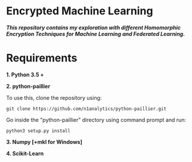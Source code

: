 # Encrypted Machine Learning

***This repository contains my exploration with different Homomorphic Encryption Techniques for Machine Learning and Federated Learning.***

# Requirements

**1. Python 3.5 +**

**2. python-paillier**

To use this, clone the repository using:

```
git clone https://github.com/n1analytics/python-paillier.git
```

Go inside the "python-paillier" directory using command prompt and run:

```
python3 setup.py install
```

**3. Numpy [+mkl for Windows]**

**4. Scikit-Learn**
